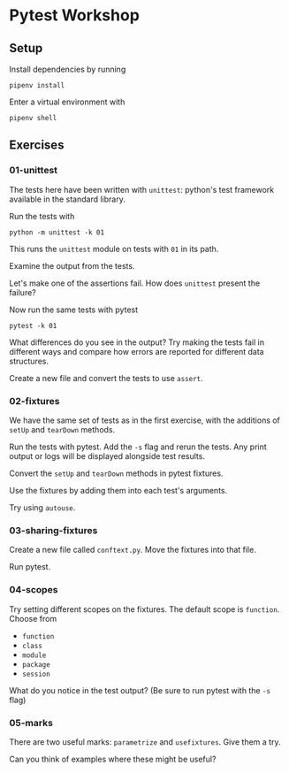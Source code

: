 Pytest Workshop
===============

## Setup

Install dependencies by running

```
pipenv install
```

Enter a virtual environment with

```
pipenv shell
```

## Exercises

### 01-unittest

The tests here have been written with `unittest`: python's test framework available in the standard library.

Run the tests with

```
python -m unittest -k 01
```

This runs the `unittest` module on tests with `01` in its path.

Examine the output from the tests.

Let's make one of the assertions fail. How does `unittest` present the failure?

Now run the same tests with pytest

```
pytest -k 01
```

What differences do you see in the output? Try making the tests fail in different ways and compare how errors are reported for different data structures.

Create a new file and convert the tests to use `assert`.

### 02-fixtures

We have the same set of tests as in the first exercise, with the additions of `setUp` and `tearDown` methods.

Run the tests with pytest. Add the `-s` flag and rerun the tests. Any print output or logs will be displayed alongside test results.

Convert the `setUp` and `tearDown` methods in pytest fixtures.

Use the fixtures by adding them into each test's arguments.

Try using `autouse`.

### 03-sharing-fixtures

Create a new file called `conftext.py`. Move the fixtures into that file.

Run pytest.

### 04-scopes

Try setting different scopes on the fixtures. The default scope is `function`. Choose from

* `function`
* `class`
* `module`
* `package`
* `session`

What do you notice in the test output? (Be sure to run pytest with the `-s` flag)

### 05-marks

There are two useful marks: `parametrize` and `usefixtures`. Give them a try.

Can you think of examples where these might be useful?
